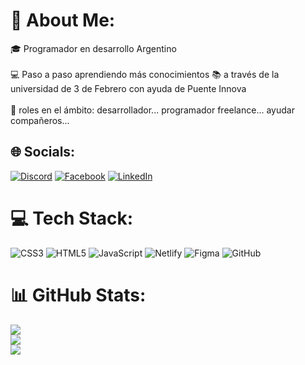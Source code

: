 # 💫 About Me:
🎓 Programador en desarrollo Argentino<br><br>💻 Paso a paso aprendiendo más conocimientos 📚 a través de la universidad de 3 de Febrero con ayuda de Puente Innova<br><br>📝 roles en el ámbito: desarrollador... programador freelance... ayudar compañeros...<br>


## 🌐 Socials:
[![Discord](https://img.shields.io/badge/Discord-%237289DA.svg?logo=discord&logoColor=white)](https://discord.gg/facu_erramuspe) [![Facebook](https://img.shields.io/badge/Facebook-%231877F2.svg?logo=Facebook&logoColor=white)](https://facebook.com/facu.erramuspeabad) [![LinkedIn](https://img.shields.io/badge/LinkedIn-%230077B5.svg?logo=linkedin&logoColor=white)](https://linkedin.com/in/facundoerramuspe) 

# 💻 Tech Stack:
![CSS3](https://img.shields.io/badge/css3-%231572B6.svg?style=for-the-badge&logo=css3&logoColor=white) ![HTML5](https://img.shields.io/badge/html5-%23E34F26.svg?style=for-the-badge&logo=html5&logoColor=white) ![JavaScript](https://img.shields.io/badge/javascript-%23323330.svg?style=for-the-badge&logo=javascript&logoColor=%23F7DF1E) ![Netlify](https://img.shields.io/badge/netlify-%23000000.svg?style=for-the-badge&logo=netlify&logoColor=#00C7B7) ![Figma](https://img.shields.io/badge/figma-%23F24E1E.svg?style=for-the-badge&logo=figma&logoColor=white) ![GitHub](https://img.shields.io/badge/github-%23121011.svg?style=for-the-badge&logo=github&logoColor=white)
# 📊 GitHub Stats:
![](https://github-readme-stats.vercel.app/api?username=Facuerramuspe&theme=dark&hide_border=true&include_all_commits=false&count_private=false)<br/>
![](https://github-readme-streak-stats.herokuapp.com/?user=Facuerramuspe&theme=dark&hide_border=true)<br/>
![](https://github-readme-stats.vercel.app/api/top-langs/?username=Facuerramuspe&theme=dark&hide_border=true&include_all_commits=false&count_private=false&layout=compact)

<!-- Proudly created with GPRM ( https://gprm.itsvg.in ) -->
